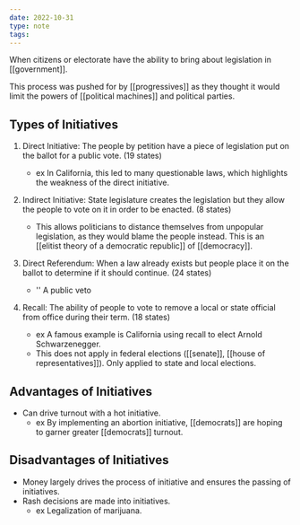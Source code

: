 ```yaml
---
date: 2022-10-31
type: note
tags:
---
```


When citizens or electorate have the ability to bring about legislation in [[government]].

This process was pushed for by [[progressives]] as they thought it would limit the powers of [[political machines]] and political parties.

## Types of Initiatives
1. Direct Initiative: The people by petition have a piece of legislation put on the ballot for a public vote. (19 states)
	- ex In California, this led to many questionable laws, which highlights the weakness of the direct initiative.

2. Indirect Initiative: State legislature creates the legislation but they allow the people to vote on it in order to be enacted. (8 states)
	- This allows politicians to distance themselves from unpopular legislation, as they would blame the people instead. This is an [[elitist theory of a democratic republic]] of [[democracy]].

3. Direct Referendum: When a law already exists but people place it on the ballot to determine if it should continue. (24 states)
	- '' A public veto

4. Recall: The ability of people to vote to remove a local or state official from office during their term. (18 states)
	- ex A famous example is California using recall to elect Arnold Schwarzenegger.
	- This does not apply in federal elections ([[senate]], [[house of representatives]]). Only applied to state and local elections.

## Advantages of Initiatives
- Can drive turnout with a hot initiative.
	- ex By implementing an abortion initiative, [[democrats]] are hoping to garner greater [[democrats]] turnout.

## Disadvantages of Initiatives
- Money largely drives the process of initiative and ensures the passing of initiatives.
- Rash decisions are made into initiatives.
	- ex Legalization of marijuana.
